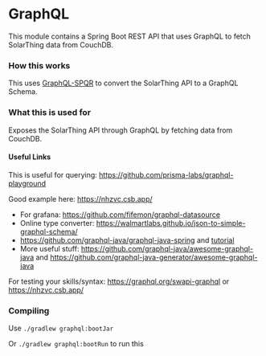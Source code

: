# GraphQL
This module contains a Spring Boot REST API that uses GraphQL to fetch SolarThing data from CouchDB.

### How this works
This uses [GraphQL-SPQR](https://github.com/leangen/GraphQL-SPQR) to convert the SolarThing API to
a GraphQL Schema.

### What this is used for
Exposes the SolarThing API through GraphQL by fetching data from CouchDB.

#### Useful Links
This is useful for querying: https://github.com/prisma-labs/graphql-playground

Good example here: https://nhzvc.csb.app/

* For grafana: https://github.com/fifemon/graphql-datasource
* Online type converter: https://walmartlabs.github.io/json-to-simple-graphql-schema/
* https://github.com/graphql-java/graphql-java-spring and [tutorial](https://www.graphql-java.com/tutorials/getting-started-with-spring-boot/)
* More useful stuff: https://github.com/graphql-java/awesome-graphql-java and https://github.com/graphql-java-generator/awesome-graphql-java

For testing your skills/syntax: https://graphql.org/swapi-graphql or https://nhzvc.csb.app/

### Compiling
Use `./gradlew graphql:bootJar`

Or `./gradlew graphql:bootRun` to run this

